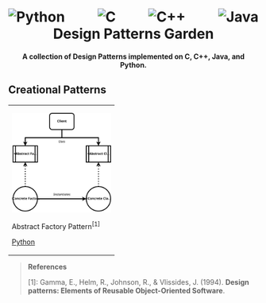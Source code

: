 <h1 align="center">
    <div style="display: flex; justify-content: space-between;">
        <a><img src="https://s3.dualstack.us-east-2.amazonaws.com/pythondotorg-assets/media/community/logos/python-logo-only.png" alt="Python" height="80"></a>
        <a><img src="https://upload.wikimedia.org/wikipedia/commons/1/19/C_Logo.png" alt="C" height="80"></a>
        <a><img src="https://upload.wikimedia.org/wikipedia/commons/thumb/1/18/ISO_C%2B%2B_Logo.svg/306px-ISO_C%2B%2B_Logo.svg.png" alt="C++" height="80"></a>
        <a><img src="https://upload.wikimedia.org/wikipedia/en/thumb/3/30/Java_programming_language_logo.svg/800px-Java_programming_language_logo.svg.png" alt="Java" height="80"></a>
    </div>
    Design Patterns Garden
</h1>

<h4 align="center">A collection of Design Patterns implemented on C, C++, Java, and Python.</h4>

## Creational Patterns

|  |
| --- |
|  <p align='center'><img height='200px' src='https://raw.githubusercontent.com/moesio-f/patterns-garden/refs/heads/main/.github/images/abstract_factory.svg'/></p><p>Abstract Factory Pattern<sup>\[1\]</sup></p><p>[Python](./python/creational/abstract_factory.py)</p> |

> **References**
>
> \[1\]: Gamma, E., Helm, R., Johnson, R., & Vlissides, J. (1994). **Design patterns: Elements of Reusable Object-Oriented Software**.
